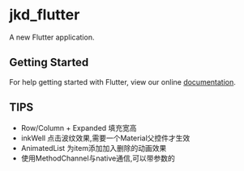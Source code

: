 # jkd_flutter

A new Flutter application.

## Getting Started

For help getting started with Flutter, view our online
[documentation](https://flutter.io/).


## TIPS
* Row/Column + Expanded 填充宽高
* inkWell 点击波纹效果,需要一个Material父控件才生效
* AnimatedList 为item添加加入删除的动画效果
* 使用MethodChannel与native通信,可以带参数的